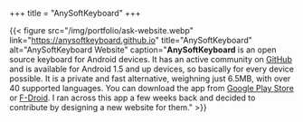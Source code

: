 +++
title = "AnySoftKeyboard"
+++

{{< figure src="/img/portfolio/ask-website.webp" link="https://anysoftkeyboard.github.io" title="AnySoftKeyboard" alt="AnySoftKeyboard Website" caption="**AnySoftKeyboard** is an open source keyboard for Android devices. It has an active community on [GitHub](https://github.com/AnySoftKeyboard/AnySoftKeyboard) and is available for Android 1.5 and up devices, so basically for every device possible. It is a private and fast alternative, weighning just 6.5MB, with over 40 supported languages. You can download the app from [Google Play Store](https://play.google.com/store/apps/details?id=com.menny.android.anysoftkeyboard) or [F-Droid](https://f-droid.org/repository/browse/?fdid=com.menny.android.anysoftkeyboard). I ran across this app a few weeks back and decided to contribute by designing a new website for them." >}}
